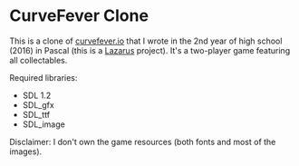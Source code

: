 # CurveFever Clone

This is a clone of [curvefever.io](http://curvefever.io/) that I wrote in the
2nd year of high school (2016) in Pascal (this is a
[Lazarus](https://www.lazarus-ide.org/) project). It's a two-player game
featuring all collectables.

Required libraries:

* SDL 1.2
* SDL\_gfx
* SDL\_ttf
* SDL\_image

Disclaimer: I don't own the game resources (both fonts and most of the images).